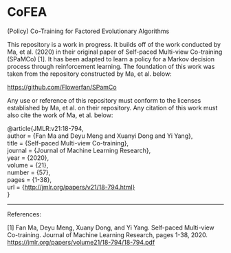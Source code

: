 # CoFEA
(Policy) Co-Training for Factored Evolutionary Algorithms

This repository is a work in progress. It builds off of the work conducted by Ma, et al. (2020) in their original paper of Self-paced Multi-view Co-training (SPaMCo) [1]. It has been adapted to learn a policy for a Markov decision process through reinforcement learning. The foundation of this work was taken from the repository constructed by Ma, et al. below:

https://github.com/Flowerfan/SPamCo

Any use or reference of this repository must conform to the licenses established by Ma, et al. on their repository. Any citation of this work must also cite the work of Ma, et al. below:

  @article{JMLR:v21:18-794,\
    author  = {Fan Ma and Deyu Meng and Xuanyi Dong and Yi Yang},\
    title   = {Self-paced Multi-view Co-training},\
    journal = {Journal of Machine Learning Research},\
    year    = {2020},\
    volume  = {21},\
    number  = {57},\
    pages   = {1-38},\
    url     = {http://jmlr.org/papers/v21/18-794.html} \
  }
  
_____

References:

[1] Fan Ma, Deyu Meng, Xuany Dong, and Yi Yang. Self-paced Multi-view Co-training. Journal of Machine Learning Research, pages 1-38, 2020. https://jmlr.org/papers/volume21/18-794/18-794.pdf
